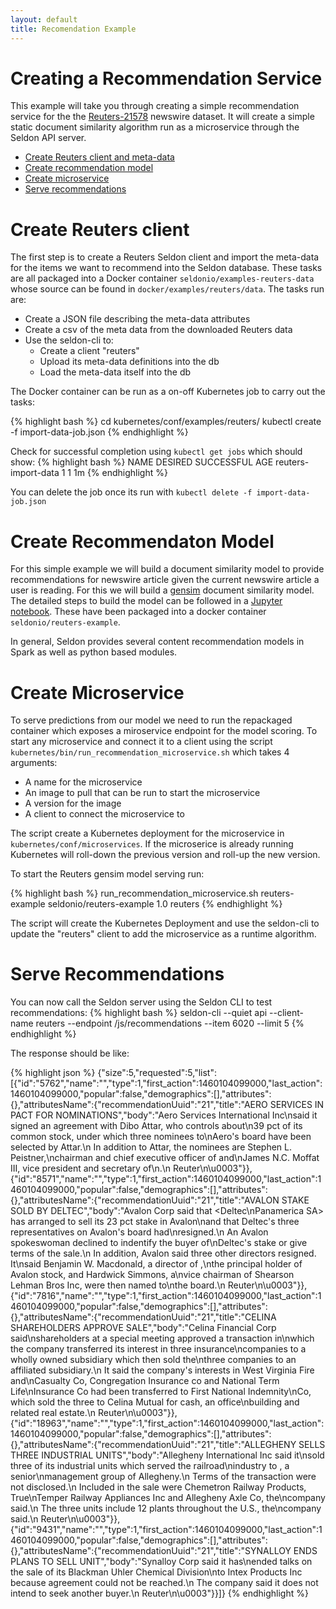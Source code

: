 ```yaml
---
layout: default
title: Recomendation Example
---
```


# Creating a Recommendation Service

This example will take you through creating a simple recommendation service for the the [Reuters-21578](http://www.daviddlewis.com/resources/testcollections/reuters21578/) newswire dataset. It will create a simple static document similarity algorithm run as a microservice through the Seldon API server.

 * [Create Reuters client and meta-data](#meta-data)
 * [Create recommendation model](#model)
 * [Create microservice](#microservice)
 * [Serve recommendations](#recommendations)


# Create Reuters client<a name="meta-data"></a>
The first step is to create a Reuters Seldon client and import the meta-data for the items we want to recommend into the Seldon database. These tasks are all packaged into a Docker container ```seldonio/examples-reuters-data``` whose source can be found in ```docker/examples/reuters/data```. The tasks run are:

 * Create a JSON file describing the meta-data attributes
 * Create a csv of the meta data from the downloaded Reuters data
 * Use the seldon-cli to:
    * Create a client "reuters"
    * Upload its meta-data definitions into the db
    * Load the meta-data itself into the db

The Docker container can be run as a on-off Kubernetes job to carry out the tasks:

{% highlight bash %}
cd kubernetes/conf/examples/reuters/
kubectl create -f import-data-job.json
{% endhighlight %}

Check for successful completion using ```kubectl get jobs``` which should show:
{% highlight bash %}
NAME                  DESIRED   SUCCESSFUL   AGE
reuters-import-data   1         1            1m
{% endhighlight %}

You can delete the job once its run with ```kubectl delete -f import-data-job.json```

# Create Recommendaton Model<a name="model"></a>
For this simple example we will build a document similarity model to provide recommendations for newswire article given the current newswire article a user is reading. For this we will build a [gensim](https://radimrehurek.com/gensim/) document similarity model. The detailed steps to build the model can be followed in a [Jupyter notebook](https://github.com/SeldonIO/seldon-server/blob/master/python/examples/doc_similarity_reuters.ipynb). These have been packaged into a docker container ```seldonio/reuters-example```.

In general, Seldon provides several content recommendation models in Spark as well as python based modules.

# Create Microservice<a name="microservice"></a>
To serve predictions from our model we need to run the repackaged container which exposes a miroservice endpoint for the model scoring. To start any microservice and connect it to a client using the script ```kubernetes/bin/run_recommendation_microservice.sh``` which takes 4 arguments:

  * A name for the microservice
  * An image to pull that can be run to start the microservice
  * A version for the image
  * A client to connect the microservice to

The script create a Kubernetes deployment for the microservice in ```kubernetes/conf/microservices```. If the microserice is already running Kubernetes will roll-down the previous version and roll-up the new version.

To start the Reuters gensim model serving run:

{% highlight bash %}
run_recommendation_microservice.sh reuters-example seldonio/reuters-example 1.0 reuters
{% endhighlight %}

The script will create the Kubernetes Deployment and use the seldon-cli to update the "reuters" client to add the microservice as a runtime algorithm. 

# Serve Recommendations<a name="recommendations"></a>
You can now call the Seldon server using the Seldon CLI to test recommendations:
{% highlight bash %}
seldon-cli --quiet api --client-name reuters --endpoint  /js/recommendations --item 6020 --limit 5
{% endhighlight %}

The response should be like:

{% highlight json %}
{"size":5,"requested":5,"list":[{"id":"5762","name":"","type":1,"first_action":1460104099000,"last_action":1460104099000,"popular":false,"demographics":[],"attributes":{},"attributesName":{"recommendationUuid":"21","title":"AERO SERVICES <AEROE> IN PACT FOR NOMINATIONS","body":"Aero Services International Inc\nsaid it signed an agreement with Dibo Attar, who controls about\n39 pct of its common stock, under which three nominees to\nAero's board have been selected by Attar.\n    In addition to Attar, the nominees are Stephen L. Peistner,\nchairman and chief executive officer of <McCrory Corp> and\nJames N.C. Moffat III, vice president and secretary of\n<Eastover Corp>.\n Reuter\n\u0003"}},{"id":"8571","name":"","type":1,"first_action":1460104099000,"last_action":1460104099000,"popular":false,"demographics":[],"attributes":{},"attributesName":{"recommendationUuid":"21","title":"AVALON <AVL> STAKE SOLD BY DELTEC","body":"Avalon Corp said that <Deltec\nPanamerica SA> has arranged to sell its 23 pct stake in Avalon\nand that Deltec's three representatives on Avalon's board had\nresigned.\n    An Avalon spokeswoman declined to indentify the buyer of\nDeltec's stake or give terms of the sale.\n    In addition, Avalon said three other directors resigned. It\nsaid Benjamin W. Macdonald, a director of <TMOC Resources Ltd>,\nthe principal holder of Avalon stock, and Hardwick Simmons, a\nvice chairman of Shearson Lehman Bros Inc, were then named to\nthe board.\n Reuter\n\u0003"}},{"id":"7816","name":"","type":1,"first_action":1460104099000,"last_action":1460104099000,"popular":false,"demographics":[],"attributes":{},"attributesName":{"recommendationUuid":"21","title":"CELINA <CELNA> SHAREHOLDERS APPROVE SALE","body":"Celina Financial Corp said\nshareholders at a special meeting approved a transaction in\nwhich the company transferred its interest in three insurance\ncompanies to a wholly owned subsidiary which then sold the\nthree companies to an affiliated subsidiary.\n    It said the company's interests in West Virginia Fire and\nCasualty Co, Congregation Insurance co and National Term Life\nInsurance Co had been transferred to First National Indemnity\nCo, which sold the three to Celina Mutual for cash, an office\nbuilding and related real estate.\n Reuter\n\u0003"}},{"id":"18963","name":"","type":1,"first_action":1460104099000,"last_action":1460104099000,"popular":false,"demographics":[],"attributes":{},"attributesName":{"recommendationUuid":"21","title":"ALLEGHENY <AI> SELLS THREE INDUSTRIAL UNITS","body":"Allegheny International Inc said it\nsold three of its industrial units which served the railroad\nindustry to <Chemetron Railway Products Inc>, a senior\nmanagement group of Allegheny.\n    Terms of the transaction were not disclosed.\n    Included in the sale were Chemetron Railway Products, True\nTemper Railway Appliances Inc and Allegheny Axle Co, the\ncompany said.\n    The three units include 12 plants throughout the U.S., the\ncompany said.\n Reuter\n\u0003"}},{"id":"9431","name":"","type":1,"first_action":1460104099000,"last_action":1460104099000,"popular":false,"demographics":[],"attributes":{},"attributesName":{"recommendationUuid":"21","title":"SYNALLOY <SYO> ENDS PLANS TO SELL UNIT","body":"Synalloy Corp said it has\nended talks on the sale of its Blackman Uhler Chemical Division\nto Intex Products Inc because agreement could not be reached.\n    The company said it does not intend to seek another buyer.\n Reuter\n\u0003"}}]}
{% endhighlight %}
